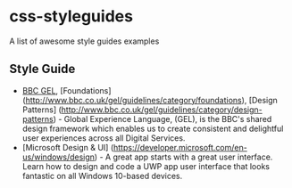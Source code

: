 # css-styleguides
A list of awesome style guides examples 

## Style Guide

* [BBC GEL](http://www.bbc.co.uk/gel), [Foundations] (http://www.bbc.co.uk/gel/guidelines/category/foundations), [Design Patterns] (http://www.bbc.co.uk/gel/guidelines/category/design-patterns) - Global Experience Language, (GEL), is the BBC's shared design framework which enables us to create consistent and delightful user experiences across all Digital Services.
* [Microsoft Design & UI] (https://developer.microsoft.com/en-us/windows/design) - A great app starts with a great user interface. Learn how to design and code a UWP app user interface that looks fantastic on all Windows 10-based devices. 
